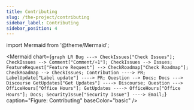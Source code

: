 ```yaml
---
title: Contributing
slug: /the-project/contributing
sidebar_label: Contributing
sidebar_position: 4
---
```


import Mermaid from '@theme/Mermaid';


<Mermaid chart={`
	graph LR
		Bug ---> CheckIssues["Check Issues"];
    CheckIssues --> Comment["Comment/+1"];
    CheckIssues --> Issues;
    FeatureRequest["Feature Request"] --> CheckRoadmap["Check Roadmap"];
    CheckRoadmap --> CheckIssues;
    Contribution ----> PR;
    LabelUpdate["Label update"] ----> PR;
    Question --> Docs;
    Docs ---> Discourse
    GetUpdates["Get Updates"] ----> Discourse;
    Question ---> OfficeHours["Office Hours"];
    GetUpdates ----> OfficeHours["Office Hours"];
    Docs;
    SecurityIssue["Security Issue"] ----> Email;
`} caption="Figure: Contributing" baseColor="basic" />